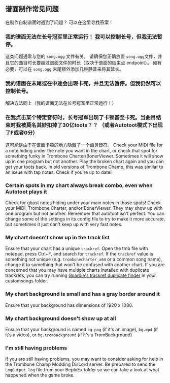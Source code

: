 谱面制作常见问题
---

在制作自制谱面时遇到了问题？ 可以在这里寻找答案！

### 我的谱面无法在长号冠军里正常运行！ 我可以控制长号，但我无法暂停。

这类问题通常与您的 `song.ogg` 文件有关。 请确保您正确放置 `song.ogg`文件，并且它的曲目时长要超过谱面文件的时长（取决于谱面的结束点 endpoint）。 如有必要，可以在 `song.ogg` 末尾额外添加几秒静音来将其延长。

### 我的谱面在末尾或在中途会出现卡死，并且无法暂停。但我仍然可以控制长号。

解决方法同上（我的谱面无法在长号冠军里正常运行！）

### 在我点击某个特定音符时，长号冠军出现了卡顿甚至卡死。当曲目结束时我被莫名其妙扣掉了30亿toots？？ （或者Autotoot模式下出现了F或者0分）

这可能是由于在谱面卡顿的地方隐藏了一个幽灵音符。 Check your MIDI file for a note hiding under the note you want in the chart, or check that spot for something funky in Trombone Charter/BonerViewer. Sometimes it will show up in one program but not another. Play the broken chart again and you can get your toots back. In old versions of Trombone Champ, this was similar to an issue with tap notes. Check if you're up to date!

### Certain spots in my chart always break combo, even when Autotoot plays it

Check for ghost notes hiding under your main notes in those spots! Check your MIDI, Trombone Charter, and/or BonerViewer. They may show up with one program but not another. Remember that autotoot isn't perfect. You can change some of the settings in its config file to try to make it more accurate, but sometimes it just can't keep up with very fast notes.

### My chart doesn't show up in the track list

Ensure that your chart has a unique `trackref`. Open the tmb file with notepad, press Ctrl+F, and search for `trackref`. If the `trackref` value is something not unique (e.g. `trombonecharter_x64` or a common song name), change it to something that won't be confused with another chart. If you are concerned that you may have multiple charts installed with duplicate trackrefs, you can try running [Guardie's trackref duplicate finder](https://github.com/Guarde/TrackRef-Checker/releases/latest) in your customsongs folder.

### My chart background is small and has a gray border around it

Ensure that your background has dimensions of 1920 x 1080.

### My chart background doesn't show up at all

Ensure that your background is named `bg.png` (if it's an image), `bg.mp4` (if it's a video), or `bg.trombackground` (if it's a TromBackground)

### I'm still having problems

If you are still having problems, you may want to consider asking for help in the Trombone Champ Modding Discord server. Be prepared to send the `LogOutput.log` file from your BepInEx folder so we can take a look at what happened when the game broke.
